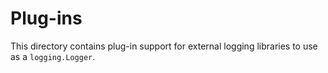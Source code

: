 Plug-ins
===

This directory contains plug-in support for external logging libraries
to use as a `logging.Logger`.
